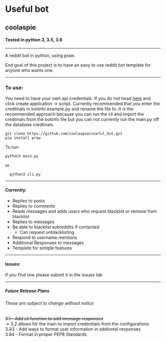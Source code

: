 # Useful bot
## coolaspie

#### Tested in python 3, 3.5, 3.6
---
A reddit bot in python, using praw.  

End goal of this project is to have an easy to use reddit bot template for anyone who wants one.

----------------------------------------------------------------------


### To use:
You need to have your own api credentials. If you do not head [here](https://www.reddit.com/prefs/apps "reddit apps") and click create application -> script.
Currently recommended that you enter the credtinals in botinfo.example.py and rename the file to. It is the recommended approach because you can run the cli and import the credtinals from the botinfo file but you can not currently run the main.py off the database credtinals.   
``` 
git clone https://github.com/coolaspie/useful_bot.git  
pip install praw 
```

To run:  
  ```    
  python3 main.py
  ```
or
```
  python3 cli.py
```
---

#### Currently:
* Replies to posts
* Replies to comments
* Reads messages and adds users who request blacklist or remove from blacklist
* Replies to messages
* Be able to blacklist subreddits if contacted
  * Can request unblacklisting
*  Respond to username mentions
* Additional Responses to messages
* Templete for simlple features

---

#### Issues:

If you find one please submit it in the issues tab

---


##### Future Release Plans
###### These are subject to change without notice
  ~~3.1 - Add cli function to add message responses~~  
     -> 3.2 allows for the main to import credentials from the configurations  
  3.~~2~~3 - Add ways to format user information in addiontal responses  
  3.~~3~~4 - Format in proper PEP8 Standards
